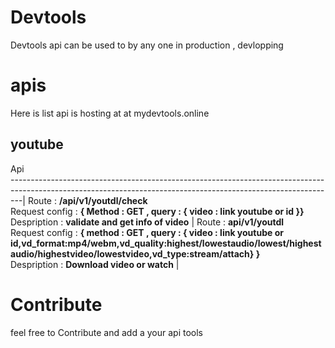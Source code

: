 # Devtools 

Devtools api can be used to by any one in production , devlopping

# apis

Here is list api is hosting at at mydevtools.online

## youtube

Api                                                                                                                
---------------------------------------------------------------------------------------------------------------------------------------------------------------|
Route : **/api/v1/youtdl/check** <br> Request config : **{ Method : GET , query : { video : link youtube or id }}**  <br/>Despription : **validate and get info of video** |
Route : **api/v1/youtdl**  <br> Request config :  **{ method : GET , query : { video : link youtube or id,vd_format:mp4/webm,vd_quality:highest/lowestaudio/lowest/highestaudio/highestvideo/lowestvideo,vd_type:stream/attach} }**  <br/>Despription :  **Download video or watch** |

# Contribute 
  feel free to Contribute and add a  your api tools
